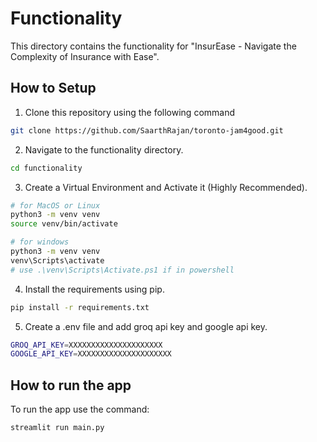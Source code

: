 # Functionality

This directory contains the functionality for "InsurEase - Navigate the Complexity of Insurance with Ease". 

## How to Setup

1. Clone this repository using the following command

```bash
git clone https://github.com/SaarthRajan/toronto-jam4good.git
```

2. Navigate to the functionality directory. 
```bash
cd functionality
```

3. Create a Virtual Environment and Activate it (Highly Recommended). 
```bash
# for MacOS or Linux
python3 -m venv venv
source venv/bin/activate
```

```bash
# for windows
python3 -m venv venv
venv\Scripts\activate
# use .\venv\Scripts\Activate.ps1 if in powershell
```

4. Install the requirements using pip. 
```bash
pip install -r requirements.txt
```

5. Create a .env file and add groq api key and google api key. 
```bash
GROQ_API_KEY=XXXXXXXXXXXXXXXXXXXXX
GOOGLE_API_KEY=XXXXXXXXXXXXXXXXXXXXX
```

## How to run the app
To run the app use the command:
```bash
streamlit run main.py
```
